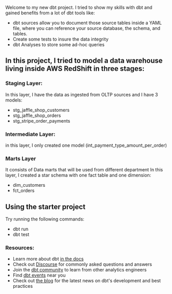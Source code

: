 Welcome to my new dbt project.
I tried to show my skills with dbt and gained benefits from a lot of dbt tools like:
- dbt sources allow you to document those source tables inside a YAML file, where you can reference your source database, the schema, and tables.
- Create some tests to insure the data integrity
- dbt Analyses to store some ad-hoc queries


## In this project, I tried to model a data warehouse living inside AWS RedShift in three stages:

### Staging Layer:
In this layer, I have the data as ingested from OLTP sources and I have 3 models:
- stg_jaffle_shop_customers
- stg_jaffle_shop_orders
- stg_stripe_order_payments

### Intermediate Layer:
in this layer, I only created one model (int_payment_type_amount_per_order)

### Marts Layer
It consists of Data marts that will be used from different department
In this layer, I created a star schema with one fact table and one dimension:
- dim_customers
- fct_orders

## Using the starter project

Try running the following commands:
- dbt run
- dbt test


### Resources:
- Learn more about dbt [in the docs](https://docs.getdbt.com/docs/introduction)
- Check out [Discourse](https://discourse.getdbt.com/) for commonly asked questions and answers
- Join the [dbt community](https://getdbt.com/community) to learn from other analytics engineers
- Find [dbt events](https://events.getdbt.com) near you
- Check out [the blog](https://blog.getdbt.com/) for the latest news on dbt's development and best practices
